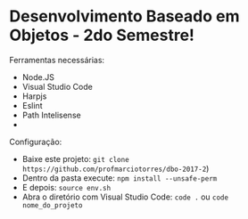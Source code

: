 # Desenvolvimento Baseado em Objetos - 2do Semestre!

Ferramentas necessárias:

- Node.JS
- Visual Studio Code
- Harpjs
- Eslint
- Path Intelisense
- 

Configuração:

- Baixe este projeto: `git clone https://github.com/profmarciotorres/dbo-2017-2`)
- Dentro da pasta execute: `npm install --unsafe-perm`
- E depois: `source env.sh`
- Abra o diretório com Visual Studio Code: `code .` ou `code nome_do_projeto`
